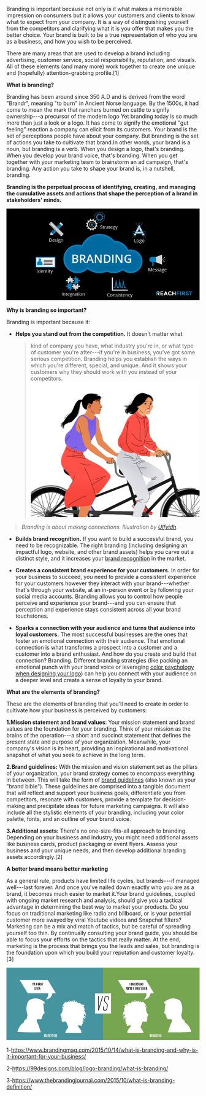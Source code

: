 Branding is important because not only is it what makes a memorable
impression on consumers but it allows your customers and clients to know
what to expect from your company. It is a way of distinguishing yourself
from the competitors and clarifying what it is you offer that makes you
the better choice. Your brand is built to be a true representation of
who you are as a business, and how you wish to be perceived.

There are many areas that are used to develop a brand including
advertising, customer service, social responsibility, reputation, and
visuals. All of these elements (and many more) work together to create
one unique and (hopefully) attention-grabbing profile.\[1\]

**What is branding?**

Branding has been around since 350 A.D and is derived from the word
"Brandr", meaning "to burn" in Ancient Norse language. By the 1500s, it
had come to mean the mark that ranchers burned on cattle to signify
ownership---a precursor of the modern logo Yet branding today is so much
more than just a look or a logo. It has come to signify the emotional
"gut feeling" reaction a company can elicit from its customers. Your
brand is the set of perceptions people have about your company. But
branding is the set of actions you take to cultivate that brand.In other
words, your brand is a noun, but branding is a verb. When you design a
logo, that's branding. When you develop your brand voice, that's
branding. When you get together with your marketing team to brainstorm
an ad campaign, that's branding. Any action you take to shape your brand
is, in a nutshell, branding.

**Branding is the perpetual process of identifying, creating, and
managing the cumulative assets and actions that shape the perception of
a brand in stakeholders' minds.**

![](.//media/image1.jpg)

**Why is branding so important?**

Branding is important because it:

-   **Helps you stand out from the competition.** It doesn't matter what
    > kind of company you have, what industry you're in, or what type of
    > customer you're after---if you're in business, you've got some
    > serious competition. Branding helps you establish the ways in
    > which you're different, special, and unique. And it shows your
    > customers why they should work with you instead of your
    > competitors. ![](.//media/image2.png)

> *Branding is about making connections. Illustration
> by [Ulfvidh](https://99designs.com/profiles/ulfvidh).*

-   **Builds brand recognition.** If you want to build a successful
    brand, you need to be recognizable. The right branding (including
    designing an impactful logo, website, and other brand assets) helps
    you carve out a distinct style, and it increases your [brand
    recognition](https://99designs.com/blog/business/brand-recognition/) in
    the market.

-   **Creates a consistent brand experience for your customers.** In
    order for your business to succeed, you need to provide a consistent
    experience for your customers however they interact with your
    brand---whether that's through your website, at an in-person event
    or by following your social media accounts. Branding allows you to
    control how people perceive and experience your brand---and you can
    ensure that perception and experience stays consistent across all
    your brand touchstones.

-   **Sparks a connection with your audience and turns that audience
    into loyal customers.** The most successful businesses are the ones
    that foster an emotional connection with their audience. That
    emotional connection is what transforms a prospect into a customer
    and a customer into a brand enthusiast. And how do you create and
    build that connection? Branding. Different branding strategies (like
    packing an emotional punch with your brand voice or
    leveraging [color psychology when designing your
    logo](https://99designs.com/blog/tips/logo-color-meanings/)) can
    help you connect with your audience on a deeper level and create a
    sense of loyalty to your brand.

**What are the elements of branding?**

These are the elements of branding that you'll need to create in order
to cultivate how your business is perceived by customers:

**1.Mission statement and brand values**: Your mission statement and
brand values are the foundation for your branding. Think of your mission
as the brains of the operation---a short and succinct statement that
defines the present state and purpose of your organization. Meanwhile,
your company's vision is its heart, providing an inspirational and
motivational snapshot of what you seek to achieve in the long term.

**2.Brand guidelines:** With the mission and vision statement set as the
pillars of your organization, your brand strategy comes to encompass
everything in between. This will take the form of [brand
guidelines](https://99designs.com/blog/logo-branding/how-to-create-a-brand-style-guide/) (also
known as your "brand bible"). These guidelines are comprised into a
tangible document that will reflect and support your business goals,
differentiate you from competitors, resonate with customers, provide a
template for decision-making and precipitate ideas for future marketing
campaigns. It will also include all the stylistic elements of your
branding, including your color palette, fonts, and an outline of your
brand voice.

**3.Additional assets:** There's no one-size-fits-all approach to
branding. Depending on your business and industry, you might need
additional assets like business cards, product packaging or event
flyers. Assess your business and your unique needs, and then develop
additional branding assets accordingly.\[2\]

**A better brand means better marketing**

As a general rule, products have limited life cycles, but brands---if
managed well---last forever. And once you've nailed down exactly who you
are as a brand, it becomes much easier to market it.Your brand
guidelines, coupled with ongoing market research and analysis, should
give you a tactical advantage in determining the best way to market your
products. Do you focus on traditional marketing like radio and
billboard, or is your potential customer more swayed by viral Youtube
videos and Snapchat filters? Marketing can be a mix and match of
tactics, but be careful of spreading yourself too thin. By continually
consulting your brand guide, you should be able to focus your efforts on
the tactics that really matter. At the end, marketing is the process
that brings you the leads and sales, but branding is the foundation upon
which you build your reputation and customer loyalty. \[3\]

![](.//media/image3.jpg)

1-https://www.brandingmag.com/2015/10/14/what-is-branding-and-why-is-it-important-for-your-business/

2-<https://99designs.com/blog/logo-branding/what-is-branding/>

3-<https://www.thebrandingjournal.com/2015/10/what-is-branding-definition/>
